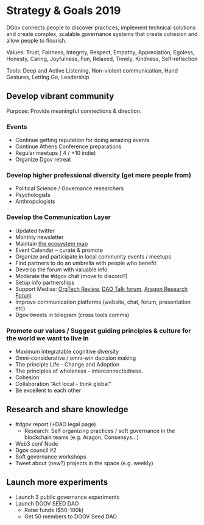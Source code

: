 # Strategy & Goals 2019

DGov connects people to discover practices, implement technical solutions and create complex, scalable governance systems that create cohesion and allow people to flourish.

Values: Trust, Fairness, Integrity, Respect, Empathy, Appreciation, Egoless, Honesty, Caring, Joyfulness, Fun, Relaxed, Timely, Kindness, Self-reflection

Tools: Deep and Active Listening, Non-violent communication, Hand Gestures, Letting Go, Leadership

## Develop vibrant community

Purpose: Provide meaningful connections & direction.

### Events 

* Continue getting reputation for doing amazing events
* Continue Athens Conference preparations
* Regular meetups \( 4 / +10 indie\)
* Organize Dgov retreat

### Develop higher professional diversity \(get more people from\)

* Political Science / Governance researchers
* Psychologists
* Anthropologists

### Develop the Communication Layer

* Updated twitter
* Monthly newsletter
* Maintain [the ecosystem map](../../map-of-the-industry-landscape.md)
* Event Calendar – curate & promote
* Organize and participate in local community events / meetups
* Find partners to do an umbrella with people who benefit
* Develop the forum with valuable info
* Moderate the \#dgov chat \(move to discord?\)
* Setup info partnerships
* Support Medias: [OrgTech Review](https://orgtech.substack.com/), [DAO Talk forum](https://daotalk.org/)​, ​[Aragon Research Forum](https://research.aragon.org/)​
* Improve communication platforms \(website, chat, forum, presentation etc\)
* Dgov tweets in telegram \(cross tools comms\)

### **Promote our values / Suggest guiding principles & culture for the world we want to live in**

* Maximum integratable cognitive diversity
* Omni-considerative / omni-win decision making
* The principle Life - Change and Adoption
* The principles of wholeness - interconnectedness.
* Cohesion
* Collaboration “Act local - think global”
* Be excellent to each other

## Research and share knowledge

* \#dgov report \(+DAO legal page\)
  * Research: Self organizing practices / soft governance in the blockchain teams \(e.g. Aragon, Consensys...\)
* Web3 conf Node
* Dgov council \#2
* Soft governance workshops
* Tweet about \(new?\) projects in the space \(e.g. weekly\)

## Launch more experiments

* Launch 3 public governance experiments
* Launch DGOV SEED DAO
  * Raise funds \($50-100k\)
  * Get 50 members to DGOV Seed DAO

